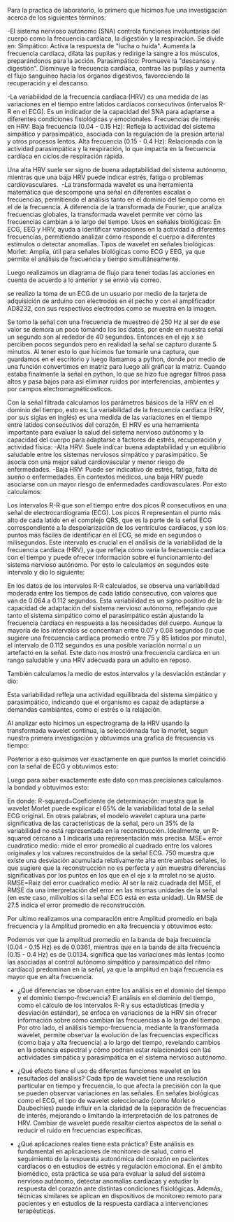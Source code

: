 Para la practica de laboratorio, lo primero que hicimos fue una investigación acerca de los siguientes términos: 

-El sistema nervioso autónomo (SNA) controla funciones involuntarias del cuerpo como la frecuencia cardíaca, la digestión y la respiración. Se divide en:
       Simpático: Activa la respuesta de "lucha o huida". Aumenta la frecuencia cardíaca, dilata las pupilas y redirige la sangre a los músculos, preparándonos para la acción. 
       Parasimpático: Promueve la "descanso y digestión". Disminuye la frecuencia cardíaca, contrae las pupilas y aumenta el flujo sanguíneo hacia los órganos digestivos, favoreciendo la recuperación y el descanso.

-La variabilidad de la frecuencia cardíaca (HRV) es una medida de las variaciones en el tiempo entre latidos cardíacos consecutivos (intervalos R-R en el ECG). Es un indicador de la capacidad del SNA para adaptarse a diferentes condiciones fisiológicas y emocionales.
Frecuencias de interés en HRV:
       Baja frecuencia (0.04 - 0.15 Hz): Refleja la actividad del sistema   simpático y parasimpático, asociada con la regulación de la presión arterial y otros procesos lentos.
       Alta frecuencia (0.15 - 0.4 Hz): Relacionada con la actividad parasimpática y la respiración, lo que impacta en la frecuencia cardíaca en ciclos de respiración rápida.

Una alta HRV suele ser signo de buena adaptabilidad del sistema autónomo, mientras que una baja HRV puede indicar estrés, fatiga o problemas cardiovasculares.
  -La transformada wavelet es una herramienta matemática que descompone una señal en diferentes escalas o frecuencias, permitiendo el análisis tanto en el dominio del tiempo como en el de la frecuencia. A diferencia de la transformada de Fourier, que analiza frecuencias globales, la transformada wavelet permite ver cómo las frecuencias cambian a lo largo del tiempo.
        Usos en señales biológicas: En ECG, EEG y HRV, ayuda a identificar variaciones en la actividad a diferentes frecuencias, permitiendo analizar cómo responde el cuerpo a diferentes estímulos o detectar anomalías.
        Tipos de wavelet en señales biológicas:
   Morlet: Amplia, útil para señales biológicas como ECG y EEG, ya que permite el análisis de frecuencia y tiempo simultáneamente.

Luego realizamos un diagrama de flujo para tener todas las acciones en cuenta de acuerdo a lo anterior y se envió vía correo.

se realizo la toma de un ECG de un usuario por medio de la tarjeta de adquisición de arduino con electrodos en el pecho y con el amplificador AD8232, con sus respectivos electrodos como se muestra en la imagen.

Se tomo la señal con una frecuencia de muestreo de 250 Hz al ser de ese valor se demora un poco tomándo los los datos, por ende en nuestra señal un segundo son al rededor de 40 segundos. Entonces en el eje x se perciben pocos segundos pero en realidad la señal se capturo durante 5 minutos.
Al tener esto lo que hicimos fue tomarle una captura, que guardamos en el escritorio y luego llamamos a python, donde por medio de una función convertimos en matriz para luego allí gráficar la matriz.
Cuando estaba finalmente la señal en python, lo que se hizo fue agregar filtros pasa altos y pasa bajos para asi eliminar ruidos por interferencias, ambientes y por campos electromagnéticosticos.

Con la señal filtrada calculamos los parámetros básicos de la HRV en el dominio del tiempo, esto es: La variabilidad de la frecuencia cardíaca (HRV, por sus siglas en inglés) es una medida de las variaciones en el tiempo entre latidos consecutivos del corazón, El HRV es una herramienta importante para evaluar la salud del sistema nervioso autónomo y la capacidad del cuerpo para adaptarse a factores de estrés, recuperación y actividad física:
      -Alta HRV: Suele indicar buena adaptabilidad y un equilibrio saludable entre los sistemas nerviosos simpático y parasimpático. Se asocia con una mejor salud cardiovascular y menor riesgo de enfermedades.
      -Baja HRV: Puede ser indicativo de estrés, fatiga, falta de sueño o enfermedades. En contextos médicos, una baja HRV puede asociarse con un mayor riesgo de enfermedades cardiovasculares.
Por esto calculamos:

Los intervalos R-R que son el  tiempo entre dos picos R consecutivos en una señal de electrocardiograma (ECG). Los picos R representan el punto más alto de cada latido en el complejo QRS, que es la parte de la señal ECG correspondiente a la despolarización de los ventrículos cardíacos, y son los puntos más fáciles de identificar en el ECG, se mide en segundos o milisegundos. Este intervalo es crucial en el análisis de la variabilidad de la frecuencia cardíaca (HRV), ya que refleja cómo varía la frecuencia cardíaca con el tiempo y puede ofrecer información sobre el funcionamiento del sistema nervioso autónomo.
Por esto lo calculamos en segundos este intervalo y dio lo siguiente:


En los datos de los intervalos R-R calculados, se observa una variabilidad moderada entre los tiempos de cada latido consecutivo, con valores que van de 0.064 a 0.112 segundos. Esta variabilidad es un signo positivo de la capacidad de adaptación del sistema nervioso autónomo, reflejando que tanto el sistema simpático como el parasimpático están ajustando la frecuencia cardíaca en respuesta a las necesidades del cuerpo. Aunque la mayoría de los intervalos se concentran entre 0.07 y 0.08 segundos (lo que sugiere una frecuencia cardíaca promedio entre 75 y 85 latidos por minuto), el intervalo de 0.112 segundos es una posible variación normal o un artefacto en la señal. Este dato nos mostró una frecuencia cardíaca en un rango saludable y una HRV adecuada para un adulto en reposo.

También calculamos la medio de estos intervalos y la desviación estándar y dio:


Esta variabilidad refleja una actividad equilibrada del sistema simpático y parasimpático, indicando que el organismo es capaz de adaptarse a demandas cambiantes, como el estrés o la relajación.

Al analizar esto hicimos  un espectrograma de la HRV usando la transformada wavelet continua, la selecciónnada fue la morlet, segun nuestra primera investigación y obtuvimos una grafica de frecuencia vs tiempo:


Posterior a eso quisimos ver exactamente en que puntos la morlet coincidió con la señal de ECG y obtuvimos esto:


Luego para saber exactamente este dato con mas precisiones calculamos la bondad  y obtuvimos esto: 


En donde: R-squared=Coeficiente de determinación: muestra que la wavelet Morlet puede explicar el 65% de la variabilidad total de la señal ECG original. En otras palabras, el modelo wavelet captura una parte significativa de las características de la señal, pero un 35% de la variabilidad no está representada en la reconstrucción. Idealmente, un R-squared cercano a 1 indicaría una representación más precisa.
MSE= error cuadratico medio: mide el error promedio al cuadrado entre los valores originales y los valores reconstruidos de la señal ECG. 750 muestra que existe una desviación acumulada relativamente alta entre ambas señales, lo que sugiere que la reconstrucción no es perfecta y aún muestra diferencias significativas por los puntos en los que en el eje x la mrolet no se ajusto.
RMSE=Raiz del error cuadratico medio: Al ser la raíz cuadrada del MSE, el RMSE da una interpretación del error en las mismas unidades de la señal (en este caso, milivoltios si la señal ECG está en esta unidad). Un RMSE de 27.5 indica el error promedio de reconstrucción.


Por ultimo realizamos una comparación entre Amplitud promedio en baja frecuencia y la Amplitud promedio en alta frecuencia y obtuvimos esto:


Podemos ver que la amplitud promedio en la banda de baja frecuencia (0.04 - 0.15 Hz) es de 0.0361, mientras que en la banda de alta frecuencia (0.15 - 0.4 Hz) es de 0.0134. significa que las variaciones más lentas (como las asociadas al control autónomo simpático y parasimpático del ritmo cardíaco) predominan en la señal, ya que la amplitud en baja frecuencia es mayor que en alta frecuencia.

- ¿Qué diferencias se observan entre los análisis en el dominio del tiempo y el dominio tiempo-frecuencia?
El análisis en el dominio del tiempo, como el cálculo de los intervalos R-R y sus estadísticas (media y desviación estándar), se enfoca en variaciones de la HRV sin ofrecer información sobre cómo cambian las frecuencias a lo largo del tiempo. Por otro lado, el análisis tiempo-frecuencia, mediante la transformada wavelet, permite observar la evolución de las frecuencias específicas (como baja y alta frecuencia) a lo largo del tiempo, revelando cambios en la potencia espectral y cómo podrían estar relacionados con las actividades simpática y parasimpática en el sistema nervioso autónomo.

- ¿Qué efecto tiene el uso de diferentes funciones wavelet en los resultados del análisis?
Cada tipo de wavelet tiene una resolución particular en tiempo y frecuencia, lo que afecta la precisión con la que se pueden observar variaciones en las señales. En señales biológicas como el ECG, el tipo de wavelet seleccionado (como Morlet o Daubechies) puede influir en la claridad de la separación de frecuencias de interés, mejorando o limitando la interpretación de los patrones de HRV. Cambiar de wavelet puede resaltar ciertos aspectos de la señal o reducir el ruido en frecuencias específicas.

- ¿Qué aplicaciones reales tiene esta práctica?
Este análisis es fundamental en aplicaciones de monitoreo de salud, como el seguimiento de la respuesta autonómica del corazón en pacientes cardíacos o en estudios de estrés y regulación emocional. En el ámbito biomédico, esta práctica se usa para evaluar la salud del sistema nervioso autónomo, detectar anomalías cardíacas y estudiar la respuesta del corazón ante distintas condiciones fisiológicas. Además, técnicas similares se aplican en dispositivos de monitoreo remoto para pacientes y en estudios de la respuesta cardíaca a intervenciones terapéuticas.
